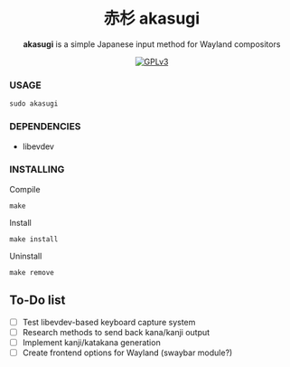 <div align="center">

# 赤杉 akasugi

**akasugi** is a simple Japanese input method for Wayland compositors

[![GPLv3](https://img.shields.io/badge/license-GPLv3-green)](#)

</div>


### USAGE

    sudo akasugi

### DEPENDENCIES

- libevdev

### INSTALLING

Compile

    make

Install

    make install

Uninstall

    make remove


## To-Do list

- [ ] Test libevdev-based keyboard capture system
- [ ] Research methods to send back kana/kanji output
- [ ] Implement kanji/katakana generation
- [ ] Create frontend options for Wayland (swaybar module?)